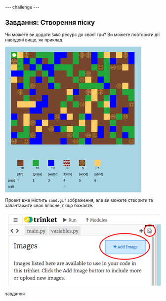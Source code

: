 \--- challenge \---

## Завдання: Створення піску

Чи можете ви додати `SAND` ресурс до своєї гри? Ви можете повторити дії наведені вище, як приклад.

![знімок екрану](images/craft-sand.png)

Проект вже містить `sand.gif` зображення, але ви можете створити та завантажити своє власне, якщо бажаєте.

![скріншот](images/craft-upload.png)

завдання